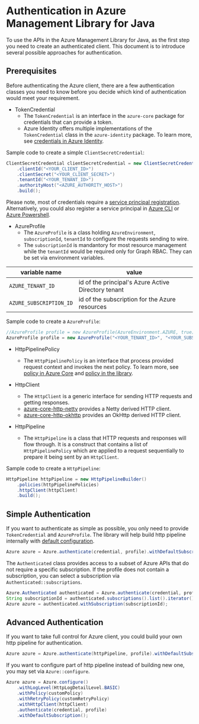 # Authentication in Azure Management Library for Java

To use the APIs in the Azure Management Library for Java, as the first step you need to create an authenticated client. This document is to introduce several possible approaches for authentication.

## Prerequisites

Before authenticating the Azure client, there are a few authentication classes you need to know before you decide which kind of authentication would meet your requirement.

* TokenCredential
  * The `TokenCredential` is an interface in the `azure-core` package for credentials that can provide a token. 
  * Azure Identity offers multiple implementations of the `TokenCredential` class in the `azure-identity` package. To learn more, see [credentials in Azure Identity](https://github.com/Azure/azure-sdk-for-java/tree/master/sdk/identity/azure-identity#credentials).

Sample code to create a simple `ClientSecretCredential`:

```java
ClientSecretCredential clientSecretCredential = new ClientSecretCredentialBuilder()
    .clientId("<YOUR_CLIENT_ID>")
    .clientSecret("<YOUR_CLIENT_SECRET>")
    .tenantId("<YOUR_TENANT_ID>")
	.authorityHost("<AZURE_AUTHORITY_HOST>")
    .build();
```

Please note, most of credentials require a [service principal registration](https://docs.microsoft.com/en-us/azure/active-directory/develop/howto-create-service-principal-portal). Alternatively, you could also register a service principal in [Azure CLI](https://docs.microsoft.com/en-us/cli/azure/create-an-azure-service-principal-azure-cli) or [Azure Powershell](https://docs.microsoft.com/en-us/azure/active-directory/develop/howto-authenticate-service-principal-powershell).

* AzureProfile
  * The `AzureProfile` is a class holding `AzureEnvironment`, `subscriptionId`, `tenantId` to configure the requests sending to wire. 
  * The `subscriptionId` is mandantory for most resource management while the `tenantId` would be required only for Graph RBAC. They can be set via environment variables.
  
|variable name|value
|-|-
|`AZURE_TENANT_ID`|id of the principal's Azure Active Directory tenant
|`AZURE_SUBSCRIPTION_ID`|id of the subscription for the Azure resources

Sample code to create a `AzureProfile`:

```java
//AzureProfile profile = new AzureProfile(AzureEnvironment.AZURE, true);
AzureProfile profile = new AzureProfile("<YOUR_TENANT_ID>", "<YOUR_SUBSCRIPTION_ID>", AzureEnvironment.AZURE);
```

* HttpPipelinePolicy
  * The `HttpPipelinePolicy` is an interface that process provided request context and invokes the next policy. To learn more, see [policy in Azure Core](https://github.com/Azure/azure-sdk-for-java/tree/master/sdk/core/azure-core/src/main/java/com/azure/core/http/policy) and [policy in the library](https://github.com/Azure/azure-sdk-for-java/tree/master/sdk/resources/mgmt/src/main/java/com/azure/management/resources/fluentcore/policy).


* HttpClient
  * The `HttpClient` is a generic interface for sending HTTP requests and getting responses. 
  * [azure-core-http-netty](https://github.com/Azure/azure-sdk-for-java/tree/master/sdk/core/azure-core-http-netty) provides a Netty derived HTTP client.
  * [azure-core-http-okhttp](https://github.com/Azure/azure-sdk-for-java/tree/master/sdk/core/azure-core-http-okhttp) provides an OkHttp derived HTTP client.


* HttpPipeline
  * The `HttpPipeline` is a class that HTTP requests and responses will flow through. It is a construct that contains a list of `HttpPipelinePolicy` which are applied to a request sequentially to prepare it being sent by an `HttpClient`.

Sample code to create a `HttpPipeline`:

```java
HttpPipeline httpPipeline = new HttpPipelineBuilder()
    .policies(httpPipelinePolicies)
	.httpClient(httpClient)
	.build();
```

## Simple Authentication

If you want to authenticate as simple as possible, you only need to provide `TokenCredential` and `AzureProfile`. The library will help build http pipeline internally with [default configuration](https://github.com/Azure/azure-sdk-for-java/blob/master/sdk/resources/mgmt/src/main/java/com/azure/management/resources/fluentcore/utils/HttpPipelineProvider.java#L43).

```java
Azure azure = Azure.authenticate(credential, profile).withDefaultSubscription();
```

The `Authenticated` class provides access to a subset of Azure APIs that do not require a specific subscription. If the profile does not contain a subscription, you can select a subscription via `Authenticated::subscriptions`.

```java
Azure.Authenticated authenticated = Azure.authenticate(credential, profile);
String subscriptionId = authenticated.subscriptions().list().iterator().next().subscriptionId();
Azure azure = authenticated.withSubscription(subscriptionId);
```

## Advanced Authentication

If you want to take full control for Azure client, you could build your own http pipeline for authentication.

```java
Azure azure = Azure.authenticate(httpPipeline, profile).withDefaultSubscription();
```

If you want to configure part of http pipeline instead of building new one, you may set via `Azure::configure`.

```java
Azure azure = Azure.configure()
    .withLogLevel(HttpLogDetailLevel.BASIC)
    .withPolicy(customPolicy)
    .withRetryPolicy(customRetryPolicy)
    .withHttpClient(httpClient)
    .authenticate(credential, profile)
    .withDefaultSubscription();
```


